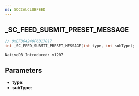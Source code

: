 ```yaml
---
ns: SOCIALCLUBFEED
---
```

## _SC_FEED_SUBMIT_PRESET_MESSAGE

```c
// 0xEFB64240F6B17817
int _SC_FEED_SUBMIT_PRESET_MESSAGE(int type, int subType);
```

```
NativeDB Introduced: v1207
```

## Parameters
* **type**:
* **subType**:
